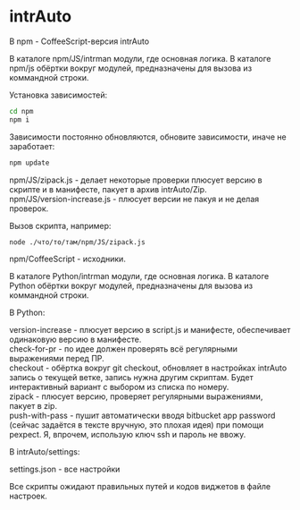 # intrAuto
  
В npm - CoffeeScript-версия intrAuto  

В каталоге npm/JS/intrman модули, где основная логика. В каталоге npm/js обёртки вокруг модулей, предназначены для вызова из коммандной строки.

Установка зависимостей:
```bash
cd npm
npm i
```
  
Зависимости постоянно обновляются, обновите зависимости, иначе не заработает:
```bash
npm update
```

npm/JS/zipack.js - делает некоторые проверки плюсует версию в скрипте и в манифесте, пакует в архив intrAuto/Zip.  
npm/JS/version-increase.js - плюсует версии не пакуя и не делая проверок.  
  
Вызов скрипта, например:  
```bash
node ./что/то/там/npm/JS/zipack.js
```
  
npm/CoffeeScript - исходники.  
  
  
В каталоге Python/intrman модули, где основная логика. В каталоге Python обёртки вокруг модулей, предназначены для вызова из коммандной строки.  
  
В Python:  
  
version-increase - плюсует версию в script.js и манифесте, обеспечивает одинаковую версию в манифесте.  
check-for-pr - по идее должен проверять всё регулярными выражениями перед ПР.  
checkout - обёртка вокруг git checkout, обновляет в настройках intrAuto запись о текущей ветке, запись нужна другим скриптам. Будет интерактивный вариант с выбором из списка по номеру.  
zipack - плюсует версию, проверяет регулярными выражениями, пакует в zip.  
push-with-pass - пушит автоматически вводя bitbucket app password (сейчас задаётся в тексте вручную, это плохая идея) при помощи pexpect. Я, впрочем, использую ключ ssh и пароль не ввожу.  
  
В intrAuto/settings:  
  
settings.json - все настройки  
  
  Все скрипты ожидают правильных путей и кодов виджетов в файле настроек.  
  